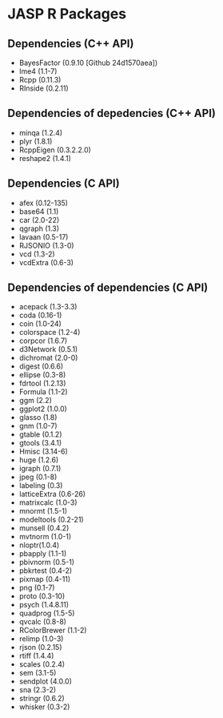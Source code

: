 
JASP R Packages
===============

Dependencies (C++ API)
----------------------

* BayesFactor (0.9.10 [Github 24d1570aea])
* lme4 (1.1-7)
* Rcpp (0.11.3)
* RInside (0.2.11)

Dependencies of depedencies (C++ API)
-------------------------------------

* minqa (1.2.4)
* plyr (1.8.1)
* RcppEigen (0.3.2.2.0)
* reshape2 (1.4.1)

Dependencies (C API)
------------

* afex (0.12-135)
* base64 (1.1)
* car (2.0-22)
* qgraph (1.3)
* lavaan (0.5-17)
* RJSONIO (1.3-0)
* vcd (1.3-2)
* vcdExtra (0.6-3)

Dependencies of dependencies (C API)
------------------------------------

* acepack (1.3-3.3)
* coda (0.16-1)
* coin (1.0-24)
* colorspace (1.2-4)
* corpcor (1.6.7)
* d3Network (0.5.1)
* dichromat (2.0-0)
* digest (0.6.6)
* ellipse (0.3-8)
* fdrtool (1.2.13)
* Formula (1.1-2)
* ggm (2.2)
* ggplot2 (1.0.0)
* glasso (1.8)
* gnm (1.0-7)
* gtable (0.1.2)
* gtools (3.4.1)
* Hmisc (3.14-6)
* huge (1.2.6)
* igraph (0.7.1)
* jpeg (0.1-8)
* labeling (0.3)
* latticeExtra (0.6-26)
* matrixcalc (1.0-3)
* mnormt (1.5-1)
* modeltools (0.2-21)
* munsell (0.4.2)
* mvtnorm (1.0-1)
* nloptr(1.0.4)
* pbapply (1.1-1)
* pbivnorm (0.5-1)
* pbkrtest (0.4-2)
* pixmap (0.4-11)
* png (0.1-7)
* proto (0.3-10)
* psych (1.4.8.11)
* quadprog (1.5-5)
* qvcalc (0.8-8)
* RColorBrewer (1.1-2)
* relimp (1.0-3)
* rjson (0.2.15)
* rtiff (1.4.4)
* scales (0.2.4)
* sem (3.1-5)
* sendplot (4.0.0)
* sna (2.3-2)
* stringr (0.6.2)
* whisker (0.3-2)

